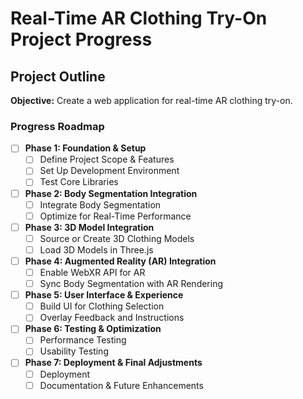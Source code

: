 # Real-Time AR Clothing Try-On Project Progress

## Project Outline
**Objective:** Create a web application for real-time AR clothing try-on.

### Progress Roadmap
- [ ] **Phase 1: Foundation & Setup**
  - [ ] Define Project Scope & Features
  - [ ] Set Up Development Environment
  - [ ] Test Core Libraries

- [ ] **Phase 2: Body Segmentation Integration**
  - [ ] Integrate Body Segmentation
  - [ ] Optimize for Real-Time Performance

- [ ] **Phase 3: 3D Model Integration**
  - [ ] Source or Create 3D Clothing Models
  - [ ] Load 3D Models in Three.js

- [ ] **Phase 4: Augmented Reality (AR) Integration**
  - [ ] Enable WebXR API for AR
  - [ ] Sync Body Segmentation with AR Rendering

- [ ] **Phase 5: User Interface & Experience**
  - [ ] Build UI for Clothing Selection
  - [ ] Overlay Feedback and Instructions

- [ ] **Phase 6: Testing & Optimization**
  - [ ] Performance Testing
  - [ ] Usability Testing

- [ ] **Phase 7: Deployment & Final Adjustments**
  - [ ] Deployment
  - [ ] Documentation & Future Enhancements
